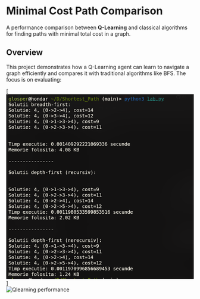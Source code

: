 # Minimal Cost Path Comparison

A performance comparison between **Q-Learning** and classical algorithms for finding paths with minimal total cost in a graph.

## Overview

This project demonstrates how a Q-Learning agent can learn to navigate a graph efficiently and compares it with traditional algorithms like BFS. The focus is on evaluating:

[![BFS and DFS performance](images/image.png)]  
![Qlearning performance](Q_performance.png)  


